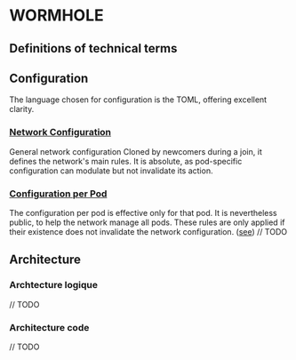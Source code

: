# WORMHOLE

## Definitions of technical terms

## Configuration

The language chosen for configuration is the TOML, offering excellent clarity.

### [Network Configuration](./spec/configuration/main_conf.md)

General network configuration
Cloned by newcomers during a join, it defines the network's main rules.
It is absolute, as pod-specific configuration can modulate but not invalidate its action.

### [Configuration per Pod](./spec/configuration/pod_conf.md)

The configuration per pod is effective only for that pod.
It is nevertheless public, to help the network manage all pods.
These rules are only applied if their existence does not invalidate the network configuration. ([see](./spec/details/todo.md)) // TODO

## Architecture

### Archtecture logique

// TODO

### Architecture code

// TODO
